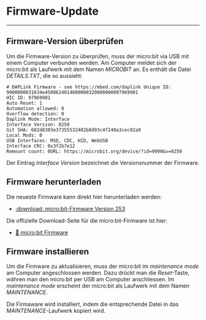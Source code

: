 # Firmware-Update
---

## Firmware-Version überprüfen

Um die Firmware-Version zu überprüfen, muss der micro:bit via USB mit einem Computer verbunden werden. Am Computer meldet sich der micro:bit als Laufwerk mit dem Namen _MICROBIT_ an. Es enthält die Datei _DETAILS.TXT_, die so aussieht:

```
# DAPLink Firmware - see https://mbed.com/daplink Unique ID: 9900000031634e4500624014000000320000000097969901
HIC ID: 97969901
Auto Reset: 1
Automation allowed: 0
Overflow detection: 0
Daplink Mode: Interface
Interface Version: 0250
Git SHA: 682d8303e37355532402b8d93c4f240a3cec02a9
Local Mods: 0
USB Interfaces: MSD, CDC, HID, WebUSB
Interface CRC: 0x3f2b7e12
Remount count: 0URL: https://microbit.org/device/?id=9900&v=0250
```

Der Eintrag _Interface Version_ bezeichnet die Versionsnummer der Firmware.

## Firmware herunterladen

Die neueste Firmware kann direkt hier herunterladen werden:

* [:download: micro:bit-Firmware Version 253](0253_kl26z_microbit_0x8000.hex)

Die offizielle Download-Seite für die micro:bit-Firmware ist hier:

* [:link: micro:bit Firmware](https://microbit.org/get-started/user-guide/firmware/)

## Firmware installieren

Um die Firmware zu aktualisieren, muss der micro:bit im *maintenance mode* am Computer angeschlossen werden. Dazu drückt man die _Reset_-Taste, währen man den micro:bit per USB am Computer anschliessen. Im *maintenance mode* erscheint der micro:bit als Laufwerk mit dem Namen _MAINTENANCE_.

Die Firmaware wird installiert, indem die entsprechende Datei in das _MAINTENANCE_-Laufwerk kopiert wird.
